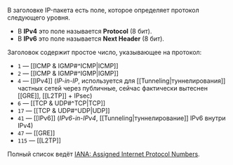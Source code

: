 В заголовке IP-пакета есть поле, которое определяет протокол следующего уровня.
- В **IPv4** это поле называется **Protocol** (8 бит).
- В **IPv6** это поле называется **Next Header** (8 бит).

Заголовок содержит простое число, указывающее на протокол:
- `1` — [[ICMP & IGMP#^ICMP|ICMP]]
- `2` — [[ICMP & IGMP#^IGMP|IGMP]]
- `4` — [[IPv4]] (*IP-in-IP*, используется для [[Tunneling|туннелирования]] частных сетей через публичные, сейчас фактически вытеснен [[GRE]], [[L2TP]] + IPsec)
- `6` — [[TCP & UDP#^TCP|TCP]]
- `17` — [[TCP & UDP#^UDP|UDP]]
- `41` — [[IPv6]] (*IPv6-in-IPv4*, [[Tunneling|туннелирование]] IPv6 внутри IPv4)
- `47` — [[GRE]]
- `115` — [[L2TP]]

Полный список ведёт [IANA: Assigned Internet Protocol Numbers](https://www.iana.org/assignments/protocol-numbers/protocol-numbers.xhtml).

